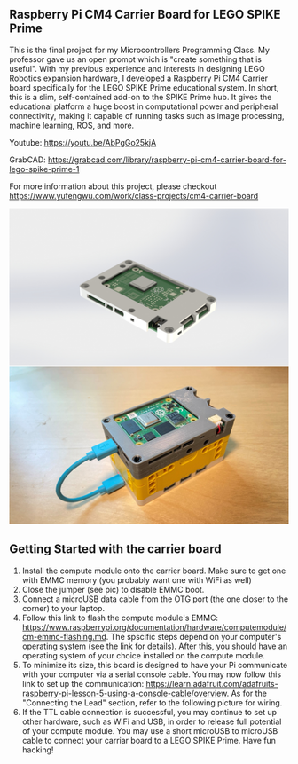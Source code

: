 ## Raspberry Pi CM4 Carrier Board for LEGO SPIKE Prime

This is the final project for my Microcontrollers Programming Class. My professor gave us an open prompt which is "create something that is useful". With my previous experience and interests in designing LEGO Robotics expansion hardware, I developed a Raspberry Pi CM4 Carrier board specifically for the LEGO SPIKE Prime educational system. In short, this is a slim, self-contained add-on to the SPIKE Prime hub. It gives the educational platform a huge boost in computational power and peripheral connectivity, making it capable of running tasks such as image processing, machine learning, ROS, and more.

Youtube: https://youtu.be/AbPgGo25kjA

GrabCAD: https://grabcad.com/library/raspberry-pi-cm4-carrier-board-for-lego-spike-prime-1

For more information about this project, please checkout https://www.yufengwu.com/work/class-projects/cm4-carrier-board

![Rendering](https://github.com/EricYufengWu/SPIKExCM4/blob/master/Documentation/Render-with-case.JPG)
![Finished](https://github.com/EricYufengWu/SPIKExCM4/blob/master/Documentation/IMG_4302.JPEG)


## Getting Started with the carrier board
1. Install the compute module onto the carrier board. Make sure to get one with EMMC memory (you probably want one with WiFi as well)
1. Close the jumper (see pic) to disable EMMC boot. 
1. Connect a microUSB data cable from the OTG port (the one closer to the corner) to your laptop.
1. Follow this link to flash the compute module's EMMC: https://www.raspberrypi.org/documentation/hardware/computemodule/cm-emmc-flashing.md. The spscific steps depend on your computer's operating system (see the link for details). After this, you should have an operating system of your choice installed on the compute module. 
1. To minimize its size, this board is designed to have your Pi communicate with your computer via a serial console cable. You may now follow this link to set up the communication: https://learn.adafruit.com/adafruits-raspberry-pi-lesson-5-using-a-console-cable/overview. As for the "Connecting the Lead" section, refer to the following picture for wiring.
1. If the TTL cable connection is successful, you may continue to set up other hardware, such as WiFi and USB, in order to release full potential of your compute module. You may use a short microUSB to microUSB cable to connect your carriar board to a LEGO SPIKE Prime. Have fun hacking!


